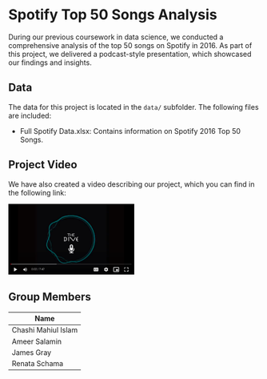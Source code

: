 # Spotify Top 50 Songs Analysis

During our previous coursework in data science, we conducted a comprehensive analysis of the top 50 songs on Spotify in 2016. As part of this project, we delivered a podcast-style presentation, which showcased our findings and insights. 

## Data

The data for this project is located in the `data/` subfolder. The following files are included:

- Full Spotify Data.xlsx: Contains information on Spotify 2016 Top 50 Songs. 

## Project Video

We have also created a video describing our project, which you can find in the following link: 

[<img src="images/thumbnail.png" width="50%">](https://drive.google.com/file/d/1G3wZBaFtWQ2jNECFLZ-toAoVLXcnKUSo/preview)

## Group Members

| Name                
| -------------------| 
| Chashi Mahiul Islam |
| Ameer Salamin |
| James Gray | 
| Renata Schama |

